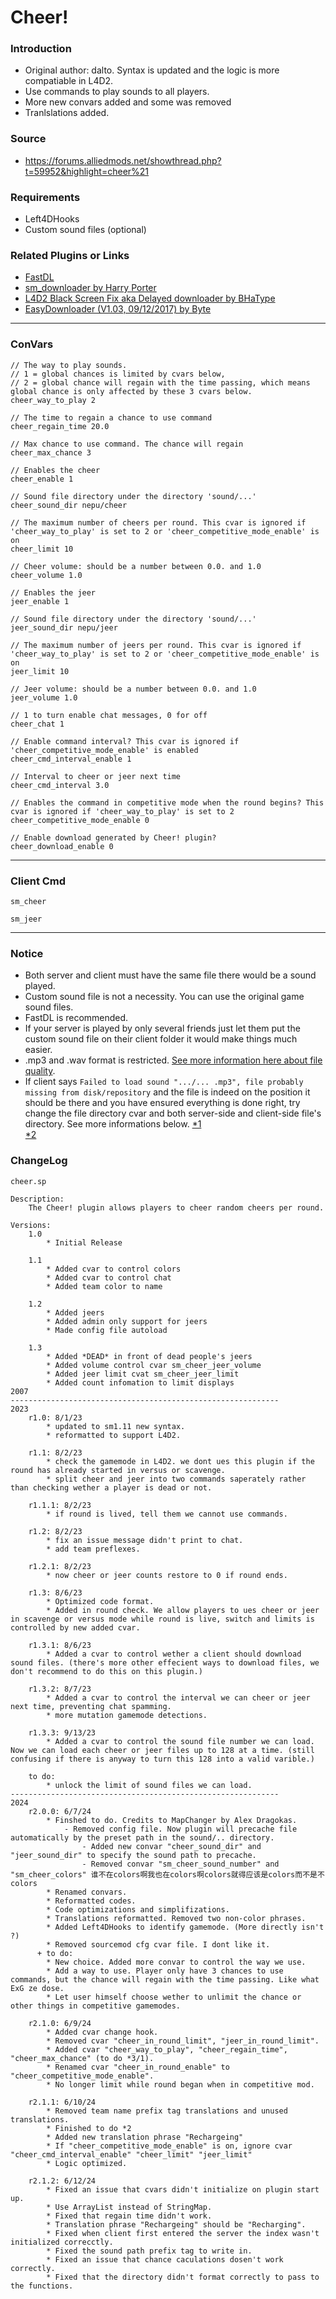 # Cheer!

### Introduction
 - Original author: dalto. Syntax is updated and the logic is more compatiable in L4D2.
 - Use commands to play sounds to all players.
 - More new convars added and some was removed
 - Tranlslations added.

### Source
 - https://forums.alliedmods.net/showthread.php?t=59952&highlight=cheer%21

### Requirements
 - Left4DHooks
 - Custom sound files (optional)

### Related Plugins or Links
- [FastDL](https://developer.valvesoftware.com/w/index.php?title=FastDL:zh-cn&uselang=zh)
- [sm_downloader by Harry Porter](https://github.com/fbef0102/L4D1_2-Plugins/tree/master/sm_downloader)
- [L4D2 Black Screen Fix aka Delayed downloader by BHaType](https://forums.alliedmods.net/showthread.php?t=318739)
- [EasyDownloader (V1.03, 09/12/2017) by Byte](https://forums.alliedmods.net/showthread.php?t=292207)
<hr>

### ConVars
```
// The way to play sounds.  
// 1 = global chances is limited by cvars below,  
// 2 = global chance will regain with the time passing, which means global chance is only affected by these 3 cvars below.  
cheer_way_to_play 2

// The time to regain a chance to use command    
cheer_regain_time 20.0

// Max chance to use command. The chance will regain    
cheer_max_chance 3

// Enables the cheer  
cheer_enable 1

// Sound file directory under the directory 'sound/...'
cheer_sound_dir nepu/cheer

// The maximum number of cheers per round. This cvar is ignored if 'cheer_way_to_play' is set to 2 or 'cheer_competitive_mode_enable' is on  
cheer_limit 10

// Cheer volume: should be a number between 0.0. and 1.0  
cheer_volume 1.0

// Enables the jeer  
jeer_enable 1

// Sound file directory under the directory 'sound/...' 
jeer_sound_dir nepu/jeer

// The maximum number of jeers per round. This cvar is ignored if 'cheer_way_to_play' is set to 2 or 'cheer_competitive_mode_enable' is on  
jeer_limit 10

// Jeer volume: should be a number between 0.0. and 1.0  
jeer_volume 1.0

// 1 to turn enable chat messages, 0 for off  
cheer_chat 1

// Enable command interval? This cvar is ignored if 'cheer_competitive_mode_enable' is enabled  
cheer_cmd_interval_enable 1

// Interval to cheer or jeer next time  
cheer_cmd_interval 3.0

// Enables the command in competitive mode when the round begins? This cvar is ignored if 'cheer_way_to_play' is set to 2  
cheer_competitive_mode_enable 0

// Enable download generated by Cheer! plugin?  
cheer_download_enable 0
```
<hr>

### Client Cmd
```
sm_cheer

sm_jeer
```
<hr>

### Notice
 - Both server and client must have the same file there would be a sound played.
 - Custom sound file is not a necessity. You can use the original game sound files.
 - FastDL is recommended.
 - If your server is played by only several friends just let them put the custom sound file on their client folder it would make things much easier.
 - .mp3 and .wav format is restricted. [See more information here about file quality](https://forums.alliedmods.net/archive/index.php/t-331070.html#:~:text=This%20is%20usually%20an%20error%20in%20the%20audio,to%20change%20the%20audio%20name%20and%20update%20FastDL.).
 - If client says `Failed to load sound ".../... .mp3", file probably missing from disk/repository` and the file is indeed on the position it should be there and you have ensured everything is done right, try change the file directory cvar and both server-side and client-side file's directory. See more informations below.
[*1](https://forums.alliedmods.net/showthread.php?t=237472)  
[*2](https://forums.alliedmods.net/showthread.php?t=272147)

### ChangeLog
```
cheer.sp

Description:
	The Cheer! plugin allows players to cheer random cheers per round.

Versions:
	1.0
		* Initial Release

	1.1
		* Added cvar to control colors
		* Added cvar to control chat
		* Added team color to name

	1.2
		* Added jeers
		* Added admin only support for jeers
		* Made config file autoload

	1.3
		* Added *DEAD* in front of dead people's jeers
		* Added volume control cvar sm_cheer_jeer_volume
		* Added jeer limit cvat sm_cheer_jeer_limit
		* Added count infomation to limit displays
2007
------------------------------------------------------------
2023
	r1.0: 8/1/23
		* updated to sm1.11 new syntax.
		* reformatted to support L4D2.

	r1.1: 8/2/23
		* check the gamemode in L4D2. we dont ues this plugin if the round has already started in versus or scavenge.
		* split cheer and jeer into two commands saperately rather than checking wether a player is dead or not.

	r1.1.1: 8/2/23
		* if round is lived, tell them we cannot use commands.

	r1.2: 8/2/23
		* fix an issue message didn't print to chat.
		* add team preflexes.

	r1.2.1: 8/2/23
		* now cheer or jeer counts restore to 0 if round ends.

	r1.3: 8/6/23
		* Optimized code format.
		* Added in round check. We allow players to ues cheer or jeer in scavenge or versus mode while round is live, switch and limits is controlled by new added cvar.

	r1.3.1: 8/6/23
		* Added a cvar to control wether a client should download sound files. (there's more other effecient ways to download files, we don't recommend to do this on this plugin.)

	r1.3.2: 8/7/23
		* Added a cvar to control the interval we can cheer or jeer next time, preventing chat spamming.
		* more mutation gamemode detections.

	r1.3.3: 9/13/23
		* Added a cvar to control the sound file number we can load. Now we can load each cheer or jeer files up to 128 at a time. (still confusing if there is anyway to turn this 128 into a valid varible.)

	to do:
		* unlock the limit of sound files we can load.
------------------------------------------------------------
2024
	r2.0.0: 6/7/24
		* Finshed to do. Credits to MapChanger by Alex Dragokas.
			- Removed config file. Now plugin will precache file automatically by the preset path in the sound/.. directory.
				- Added new convar "cheer_sound_dir" and "jeer_sound_dir" to specify the sound path to precache.
				- Removed convar "sm_cheer_sound_number" and "sm_cheer_colors" 谁不在colors啊我也在colors啊colors就得应该是colors而不是不colors
		* Renamed convars.
		* Reformatted codes.
		* Code optimizations and simplifizations.
		* Translations reformatted. Removed two non-color phrases.
		* Added Left4DHooks to identify gamemode. (More directly isn't ?)
		* Removed sourcemod cfg cvar file. I dont like it.
	  + to do:
		* New choice. Added more convar to control the way we use.
		* Add a way to use. Player only have 3 chances to use commands, but the chance will regain with the time passing. Like what ExG ze dose.
		* Let user himself choose wether to unlimit the chance or other things in competitive gamemodes.
	
	r2.1.0: 6/9/24
		* Added cvar change hook.
		* Removed cvar "cheer_in_round_limit", "jeer_in_round_limit".
		* Added cvar "cheer_way_to_play", "cheer_regain_time", "cheer_max_chance" (to do *3/1).
		* Renamed cvar "cheer_in_round_enable" to "cheer_competitive_mode_enable".
		* No longer limit while round began when in competitive mod.

	r2.1.1: 6/10/24
		* Removed team name prefix tag translations and unused translations.
		* Finished to do *2
		* Added new translation phrase "Rechargeing"
		* If "cheer_competitive_mode_enable" is on, ignore cvar "cheer_cmd_interval_enable" "cheer_limit" "jeer_limit"
		* Logic optimized.

	r2.1.2: 6/12/24
		* Fixed an issue that cvars didn't initialize on plugin start up.
		* Use ArrayList instead of StringMap.
		* Fixed that regain time didn't work.
		* Translation phrase "Rechargeing" should be "Recharging".
		* Fixed when client first entered the server the index wasn't initialized correcctly.
		* Fixed the sound path prefix tag to write in.
		* Fixed an issue that chance caculations dosen't work correctly.
		* Fixed that the directory didn't format correctly to pass to the functions.
```
